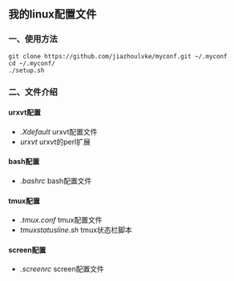 ## 我的linux配置文件 ##

### 一、使用方法 ###

    git clone https://github.com/jiazhoulvke/myconf.git ~/.myconf
    cd ~/.myconf/
    ./setup.sh
    
### 二、文件介绍 ###

#### urxvt配置 ####
* *.Xdefault* urxvt配置文件
* *urxvt* urxvt的perl扩展

#### bash配置 ####
* *.bashrc* bash配置文件

#### tmux配置 ####
* *.tmux.conf* tmux配置文件
* *tmuxstatusline.sh* tmux状态栏脚本

#### screen配置 ####
* *.screenrc* screen配置文件
